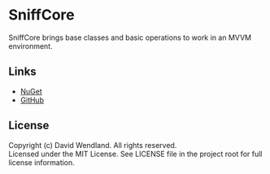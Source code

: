 SniffCore
===

SniffCore brings base classes and basic operations to work in an MVVM environment.

## Links
* [NuGet](https://www.nuget.org/packages/SniffCore)
* [GitHub](https://github.com/devicenator/SniffCore)

## License
Copyright (c) David Wendland. All rights reserved.  
Licensed under the MIT License. See LICENSE file in the project root for full license information.
